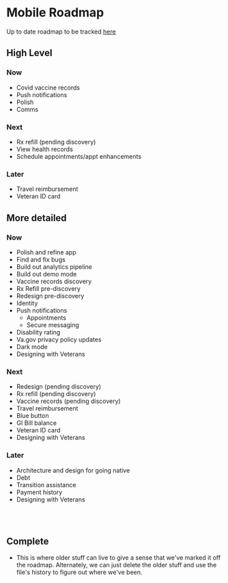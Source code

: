 # Mobile Roadmap

Up to date roadmap to be tracked [here](https://github.com/department-of-veterans-affairs/va.gov-team/blob/master/products/va-mobile-app/product/Mobile-Roadmap.md)

## High Level

### Now
- Covid vaccine records
- Push notifications
- Polish
- Comms

### Next
- Rx refill (pending discovery)
- View health records
- Schedule appointments/appt enhancements

### Later
- Travel reimbursement
- Veteran ID card



## More detailed

### Now
- Polish and refine app
- Find and fix bugs
- Build out analytics pipeline
- Build out demo mode
- Vaccine records discovery
- Rx Refill pre-discovery
- Redesign pre-discovery
- Identity 
- Push notifications
  - Appointments
  - Secure messaging
- Disability rating
- Va.gov privacy policy updates
- Dark mode
- Designing with Veterans

### Next
- Redesign (pending discovery)
- Rx refill (pending discovery)
- Vaccine records (pending discovery)
- Travel reimbursement
- Blue button
- GI Bill balance
- Veteran ID card
- Designing with Veterans

### Later 
- Architecture and design for going native
- Debt
- Transition assistance
- Payment history
- Designing with Veterans
  
<br/><br/>

## Complete
- This is where older stuff can live to give a sense that we've marked it off the roadmap. Alternately, we can just delete the older stuff and use the file's history to figure out where we've been.
